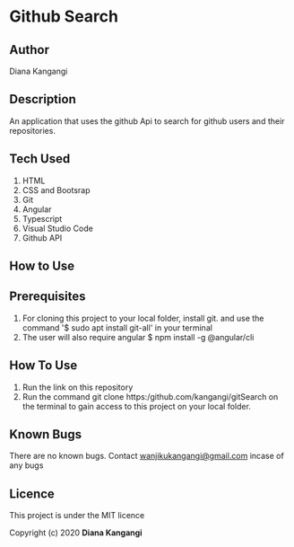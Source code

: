 # Github Search
## Author
Diana Kangangi

## Description
An application that uses the github Api to search for github users and their repositories.

## Tech Used
1. HTML 
2. CSS and Bootsrap 
3. Git
4. Angular 
5. Typescript
6. Visual Studio Code
7. Github API

## How to Use


## Prerequisites
1. For cloning this project to your local folder, install git. and use the command '$ sudo apt install git-all' in your terminal
2. The user will also require angular $ npm install -g @angular/cli

## How To Use
1. Run the link on this repository
2. Run the command git clone https:/github.com/kangangi/gitSearch on the terminal to gain access to this project on your local folder.

## Known Bugs
There are no known bugs. Contact wanjikukangangi@gmail.com incase of any bugs

## Licence
This project is under the MIT licence

Copyright (c) 2020 **Diana Kangangi**